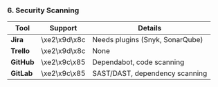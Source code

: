 ### 6. Security Scanning
| Tool    | Support | Details |
|---------|---------|---------|
| **Jira** | \xe2\x9d\x8c | Needs plugins (Snyk, SonarQube) |
| **Trello** | \xe2\x9d\x8c | None |
| **GitHub** | \xe2\x9c\x85 | Dependabot, code scanning |
| **GitLab** | \xe2\x9c\x85 | SAST/DAST, dependency scanning |

